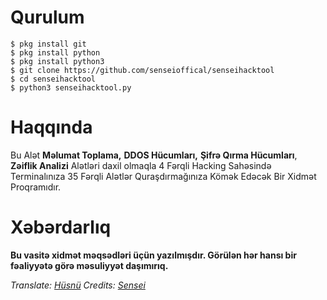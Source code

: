 # Qurulum

`$ pkg install git` <br/>
`$ pkg install python` <br/>
`$ pkg install python3` <br/>
`$ git clone https://github.com/senseioffical/senseihacktool` <br/>
`$ cd senseihacktool` <br/>
`$ python3 senseihacktool.py`

# Haqqında

Bu Alət **Məlumat Toplama,** **DDOS Hücumları,** **Şifrə Qırma Hücumları**,
**Zəiflik Analizi** Alətləri daxil olmaqla 4 Fərqli Hacking Sahəsində
Terminalınıza 35 Fərqli Alətlər Quraşdırmağınıza Kömək Edəcək Bir Xidmət Proqramıdır.

# Xəbərdarlıq

**Bu vasitə xidmət məqsədləri üçün yazılmışdır. Görülən hər hansı bir fəaliyyətə görə məsuliyyət daşımırıq.**

_Translate: [Hüsnü](t.me/husnuehedov)_
_Credits: [Sensei](t.me/@sensei)_
